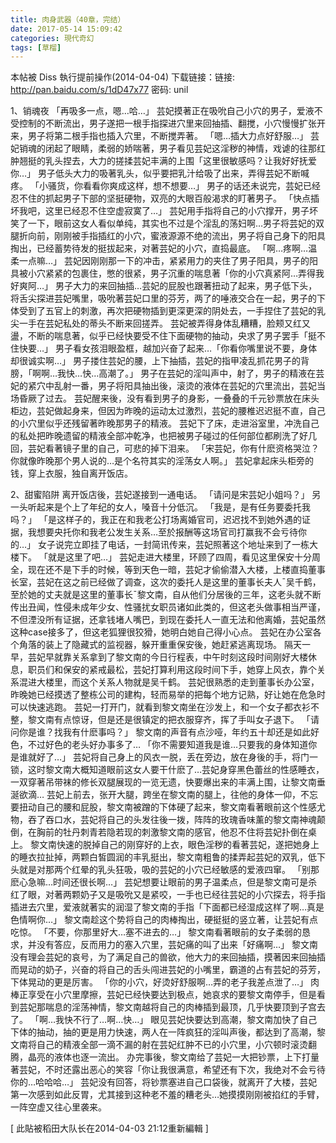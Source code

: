 ```yaml
---
title: 肉身武器（40章，完结）
date: 2017-05-14 15:09:42
categories: 現代奇幻
tags: [草榴]
---
```

本帖被 Diss 執行提前操作(2014-04-04)
下载链接：链接: http://pan.baidu.com/s/1dD47x77 密码: unil

1、销魂夜
「再吸多一点，嗯…哈…」
芸妃摸著正在吸吮自己小穴的男子，爱液不受控制的不断流出，男子遂把一根手指探进穴里来回抽插、翻搅，小穴慢慢扩张开来，男子将第二根手指也插入穴里，不断搅弄著。
「嗯…插大力点好舒服…」
芸妃销魂的闭起了眼睛，柔弱的娇喘著，男子看见芸妃这淫秽的神情，戏谑的往那红肿翘挺的乳头捏去，大力的搓揉芸妃丰满的上围「这里很敏感吗？让我好好抚爱你…」
男子低头大力的吸著乳头，似乎要把乳汁给吸了出来，弄得芸妃不断喊疼。
「小骚货，你看看你爽成这样，想不想要…」
男子的话还未说完，芸妃已经忍不住的抓起男子下部的坚挺硬物，双亮的大眼百般渴求的盯著男子。
「快点插坏我吧，这里已经忍不住空虚寂寞了…」
芸妃用手指将自己的小穴撑开，男子坏笑了一下，眼前这女人看似单纯，其实也不过是个淫乱的荡妇啊…男子将芸妃的双腿折向前，刚刚被手指插红的小穴，蜜液源源不绝的流出，男子将自己身下的阳具掏出，已经蓄势待发的挺拔起来，对著芸妃的小穴，直捣最底。
「啊…疼啊…温柔一点嘛…」
芸妃因刚刚那一下的冲击，紧紧用力的夹住了男子阳具，男子的阳具被小穴紧紧的包裹住，憋的很紧，男子沉重的喘息著「你的小穴真紧阿…弄得我好爽阿…」
男子大力的来回抽插…芸妃的屁股也跟著扭动了起来，男子低下头，将舌尖探进芸妃嘴里，吸吮著芸妃口里的芬芳，两了的唾液交合在一起，男子的下体受到了五官上的刺激，再次把硬物插到更深更深的阴处去，一手捏住了芸妃的乳尖一手在芸妃私处的蒂头不断来回搓弄。
芸妃被弄得身体乱糟糟，脸颊又红又盪，不断的喘息著，似乎已经快要受不住下面硬物的抽动，央求了男子罢手「挺不住快要…」
男子看女孩泪眼盈框，越加兴奋了起来…「你看你嘴里说不要，身体却很诚实啊…」
男子搂住芸妃的腰，上下抽插，芸妃的指甲凌乱抓花男子的背膀，「啊啊…我快…快…高潮了。」
男子在芸妃的淫叫声中，射了，男子的精液在芸妃的紧穴中乱射一番，男子将阳具抽出後，滚烫的液体在芸妃的穴里流出，芸妃当场昏厥了过去。
芸妃醒来後，没有看到男子的身影，一叠叠的千元钞票放在床头柜边，芸妃做起身来，但因为昨晚的运动太过激烈，芸妃的腰椎迟迟挺不直，自己的小穴里似乎还残留著昨晚那男子的精液。
芸妃下了床，走进浴室里，冲洗自己的私处把昨晚遗留的精液全部冲乾净，也把被男子碰过的任何部位都刷洗了好几回，芸妃看著镜子里的自己，可悲的掉下泪来。
「宋芸妃，你有什麽资格哭泣？你就像昨晚那个男人说的…是个名符其实的淫荡女人啊。」
芸妃拿起床头柜旁的钱，穿上衣服，独自离开饭店。

2、甜蜜陷阱
离开饭店後，芸妃遂接到一通电话。
「请问是宋芸妃小姐吗？」
另一头听起来是个上了年纪的女人，嗓音十分低沉。
「我是，是有任务要委托我吗？」
「是这样子的，我正在和我老公打场离婚官司，迟迟找不到她外遇的证据，我想要央托你和我老公发生关系…至於报酬等这场官司打赢我不会亏待你的…」
女子说完立即挂了电话，一封简讯传来，芸妃照著这个地址来到了一栋大楼下。
「就是这里了吧…」
芸妃走进大楼里，环顾了四周，看见这里保安十分周全，现在还不是下手的时候，等到天色一暗，芸妃才偷偷潜入大楼，上楼直捣董事长室，芸妃在这之前已经做了调查，这次的委托人是这里的董事长夫人ˉ吴千鹤，至於她的丈夫就是这里的董事长ˉ黎文南，自从他们分居後的三年，这老头就不断传出丑闻，性侵未成年少女、性骚扰女职员诸如此类的，但这老头做事相当严谨，不但湮没所有证据，还拿钱堵人嘴巴，到现在委托人一直无法和他离婚，芸妃虽然这种case接多了，但这老狐狸很狡猾，她明白她自己得小心点。
芸妃在办公室各个角落的装上了隐藏式的监视器，躲开重重保安後，她赶紧逃离现场。
隔天一早，芸妃早就靠关系拿到了黎文南的今日行程表，中午时刻这段时间刚好大楼休息，职员们和保安的紧戒最松，芸妃打算利用这段时间下手，她穿上风衣，靠个关系混进大楼里，而这个关系人物就是吴千鹤。
芸妃很熟悉的走到董事长办公室，昨晚她已经摸透了整栋公司的建构，轻而易举的把每个地方记熟，好让她在危急时可以快速逃跑。
芸妃一打开门，就看到黎文南坐在沙发上，和一个女子都衣衫不整，黎文南有点惊讶，但是还是很镇定的把衣服穿齐，挥了手叫女子退下。
「请问你是谁？找我有什麽事吗？」
黎文南的声音有点沙哑，年约五十却还是如此好色，不过好色的老头好办事多了…
「你不需要知道我是谁…只要我的身体知道你是谁就好了…」
芸妃将自己身上的风衣一脱，丢在旁边，放在身後的手，将门一锁，这时黎文南大概知道眼前这女人要干什麽了…芸妃身穿黑色蕾丝的性感睡衣，一双穿著吊带袜的修长双腿展现的一览无遗，快要爆出来的丰满上围，让黎文南垂涎欲滴…
芸妃上前去，张开大腿，跨坐在黎文南的腿上，往他的身体一仰，不忘要扭动自己的腰和屁股，黎文南被蹭的下体硬了起来，黎文南看著眼前这个性感尤物，吞了吞口水，芸妃将自己的头发往後一拨，阵阵的玫瑰香味薰的黎文南神魂颠倒，在胸前的牡丹刺青若隐若现的刺激黎文南的感官，他忍不住将芸妃扑倒在桌上。
黎文南快速的脱掉自己的刚穿好的上衣，眼色淫秽的看著芸妃，遂把她身上的睡衣拉扯掉，两颗白皙圆润的丰乳挺出，黎文南粗鲁的揉弄起芸妃的双乳，低下头就是对那两个红晕的乳头狂吸，吸的芸妃的小穴已经敏感的爱液四窜。
「别那麽心急嘛…时间还很长啊…」
芸妃想要让眼前的男子温柔点，但是黎文南可是杀红了眼，对著两颗奶子又是吸吮又是紧咬，一手也已经往芸妃的小穴探去，将手指插进去穴里，爱液就著实的润湿了黎文南的手指「下面都已经湿成这样了啊…真是色情啊你…」
黎文南趁这个势将自己的肉棒掏出，硬挺挺的竖立著，让芸妃有点吃惊。
「不要，你那里好大…塞不进去的…」
黎文南看著眼前的女子柔弱的恳求，并没有答应，反而用力的塞入穴里，芸妃痛的叫了出来「好痛啊…」
黎文南没有理会芸妃的哀号，为了满足自己的兽欲，他大力的来回抽插，摸著因来回抽插而晃动的奶子，兴奋的将自己的舌头闯进芸妃的小嘴里，霸道的占有芸妃的芬芳，下体晃动的更是厉害。
「你的小穴，好烫好舒服啊…弄的老子我差点泄了…」
肉棒正享受在小穴里摩擦，芸妃已经快要达到极点，她哀求的要黎文南停手，但是看到芸妃那喘息的淫荡神情，黎文南越将自己的肉棒插到最顶，几乎快要顶到子宫去了。
「啊…我快不行了…啊…快…」
眼见芸妃快要达到高潮，黎文南加快了自己下体的抽动，抽的更是用力快速，两人在一阵疯狂的淫叫声後，都达到了高潮，黎文南将自己的精液全部一滴不漏的射在芸妃红肿不已的小穴里，小穴顿时滚烫翻腾，晶亮的液体也逐一流出。
办完事後，黎文南给了芸妃一大把钞票，上下打量著芸妃，不时还露出恶心的笑容「你让我很满意，希望还有下次，我绝对不会亏待你的…哈哈哈…」
芸妃没有回答，将钞票塞进自己口袋後，就离开了大楼，芸妃第一次感到如此反胃，尤其接到这种老不羞的糟老头…她摸摸刚刚被掐红的手臂，一阵空虚又往心里袭来。



[ 此貼被稻田大队长在2014-04-03 21:12重新編輯 ]